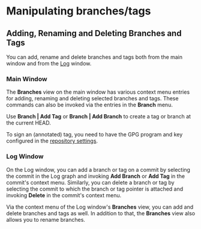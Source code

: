 # Manipulating branches/tags

## Adding, Renaming and Deleting Branches and Tags

You can add, rename and delete branches and tags both from the main
window and from the [Log](Log.md#Log-log) window.

### Main Window

The **Branches** view on the main window has various context menu
entries for adding, renaming and deleting selected branches and tags.
These commands can also be invoked via the entries in the **Branch**
menu.

Use **Branch \| Add Tag** or **Branch \| Add Branch** to create a tag or
branch at the current HEAD.



To sign an (annotated) tag, you need to have the GPG program and key
configured in the  [repository settings](Repository-Settings.md).



### Log Window

On the Log window, you can add a branch or tag on a commit by selecting
the commit in the Log graph and invoking **Add Branch** or **Add Tag**
in the commit's context menu. Similarly, you can delete a branch or tag
by selecting the commit to which the branch or tag pointer is attached
and invoking **Delete** in the commit's context menu.

Via the context menu of the Log window's **Branches** view, you can add
and delete branches and tags as well. In addition to that, the
**Branches** view also allows you to rename branches.

 
